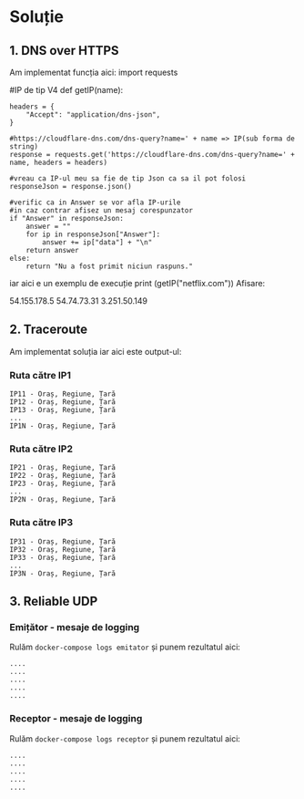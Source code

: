 # Soluție

## 1. DNS over HTTPS
Am implementat funcția aici:
import requests

#IP de tip V4
def getIP(name):

    headers = {
        "Accept": "application/dns-json",
    }

    #https://cloudflare-dns.com/dns-query?name=' + name => IP(sub forma de string)
    response = requests.get('https://cloudflare-dns.com/dns-query?name=' + name, headers = headers)

    #vreau ca IP-ul meu sa fie de tip Json ca sa il pot folosi
    responseJson = response.json()

    #verific ca in Answer se vor afla IP-urile
    #in caz contrar afisez un mesaj corespunzator
    if "Answer" in responseJson:
        answer = ""
        for ip in responseJson["Answer"]:
            answer += ip["data"] + "\n"
        return answer
    else:
        return "Nu a fost primit niciun raspuns."
iar aici e un exemplu de execuție
print (getIP("netflix.com"))
Afisare:

54.155.178.5
54.74.73.31
3.251.50.149

## 2. Traceroute

Am implementat soluția iar aici este output-ul:

### Ruta către IP1
```
IP11 - Oraș, Regiune, Țară
IP12 - Oraș, Regiune, Țară
IP13 - Oraș, Regiune, Țară
...
IP1N - Oraș, Regiune, Țară
```

### Ruta către IP2
```
IP21 - Oraș, Regiune, Țară
IP22 - Oraș, Regiune, Țară
IP23 - Oraș, Regiune, Țară
...
IP2N - Oraș, Regiune, Țară
```

### Ruta către IP3
```
IP31 - Oraș, Regiune, Țară
IP32 - Oraș, Regiune, Țară
IP33 - Oraș, Regiune, Țară
...
IP3N - Oraș, Regiune, Țară
```


## 3. Reliable UDP

### Emițător - mesaje de logging
Rulăm `docker-compose logs emitator` și punem rezultatul aici:
```
....
....
....
....
....
```


### Receptor - mesaje de logging
Rulăm `docker-compose logs receptor` și punem rezultatul aici:
```
....
....
....
....
....
```
